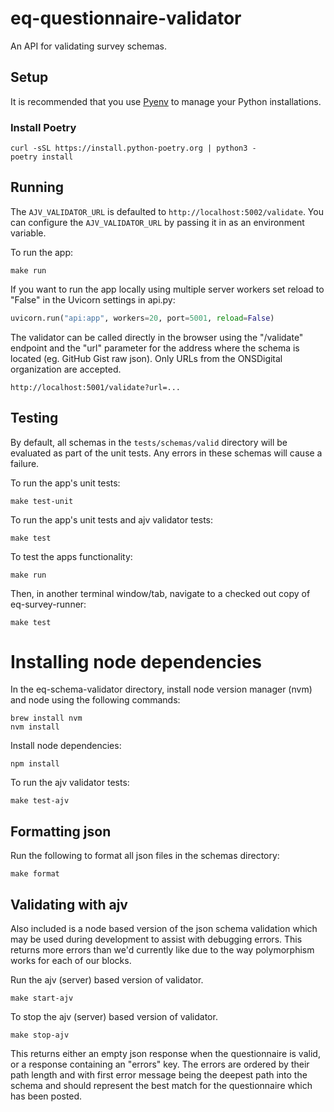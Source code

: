 # eq-questionnaire-validator

An API for validating survey schemas.

## Setup

It is recommended that you use [Pyenv](https://github.com/pyenv/pyenv) to manage your Python installations.

### Install Poetry
```
curl -sSL https://install.python-poetry.org | python3 - 
poetry install
```

## Running 

The `AJV_VALIDATOR_URL` is defaulted to  `http://localhost:5002/validate`. 
You can configure the `AJV_VALIDATOR_URL` by passing it in as an environment variable. 

To run the app:

```
make run
```
If you want to run the app locally using multiple server workers set reload to "False" in the Uvicorn settings in api.py:
```python
uvicorn.run("api:app", workers=20, port=5001, reload=False)
```
The validator can be called directly in the browser using the "/validate" endpoint and the "url" parameter for the address where the schema is located (eg. GitHub Gist raw json). Only URLs from the ONSDigital organization are accepted.
```
http://localhost:5001/validate?url=...
```


## Testing

By default, all schemas in the `tests/schemas/valid` directory will be evaluated as part of the unit tests.
Any errors in these schemas will cause a failure.

To run the app's unit tests:

```
make test-unit
```

To run the app's unit tests and ajv validator tests:

```
make test
```

To test the apps functionality:
```
make run
```

Then, in another terminal window/tab, navigate to a checked out copy of eq-survey-runner:
```
make test
```

# Installing node dependencies

In the eq-schema-validator directory, install node version manager (nvm) and node using the following commands:

```
brew install nvm
nvm install
```

Install node dependencies:

```
npm install
```

To run the ajv validator tests:

```
make test-ajv
```

## Formatting json

Run the following to format all json files in the schemas directory:

```
make format
````

## Validating with ajv

Also included is a node based version of the json schema validation which may be used during development to assist with
debugging errors. This returns more errors than we'd currently like due to the way polymorphism works for each of our
blocks.

Run the ajv (server) based version of validator.

```
make start-ajv
```
To stop the ajv (server) based version of validator.

```
make stop-ajv
```

This returns either an empty json response when the questionnaire is valid, or a response containing an "errors" key.
The errors are ordered by their path length and with first error message being the deepest path into the schema and
should represent the best match for the questionnaire which has been posted.
